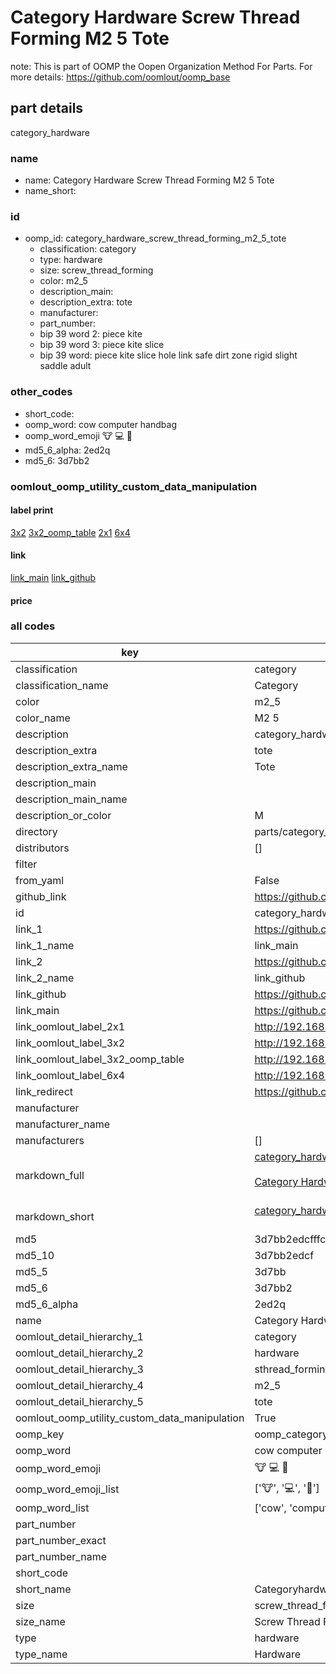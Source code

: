 # Category Hardware Screw Thread Forming M2 5 Tote  

note: This is part of OOMP the Oopen Organization Method For Parts. For more details: https://github.com/oomlout/oomp_base

##  part details
  



category_hardware



### name
* name: Category Hardware Screw Thread Forming M2 5 Tote
* name_short: 
### id
* oomp_id: category_hardware_screw_thread_forming_m2_5_tote
  * classification: category
  * type: hardware
  * size: screw_thread_forming
  * color: m2_5
  * description_main: 
  * description_extra: tote
  * manufacturer: 
  * part_number: 
  * bip 39 word 2: piece kite
  * bip 39 word 3: piece kite slice
  * bip 39 word: piece kite slice hole link safe dirt zone rigid slight saddle adult

### other_codes
* short_code: 
* oomp_word: cow computer handbag
* oomp_word_emoji :cow: :computer: :handbag:
* md5_6_alpha: 2ed2q
* md5_6: 3d7bb2






### oomlout_oomp_utility_custom_data_manipulation
#### label print
[3x2](http://192.168.1.245:1112/?label=oomp%202ed2q)
[3x2_oomp_table](http://192.168.1.108:1112/?label=oomp%202ed2q)
[2x1](http://192.168.1.242:1112/?label=oomp%202ed2q)
[6x4](http://192.168.1.55:1112/?label=oomp%202ed2q)    

#### link

[link_main](https://github.com/oomlout/oomlout_oomp_version_1_messy/tree/main/parts/category_hardware_screw_thread_forming_m2_5_tote) [link_github](https://github.com/oomlout/oomlout_oomp_version_1_messy/tree/main/parts/category_hardware_screw_thread_forming_m2_5_tote)                             

#### price







### all codes 
| key | value |  
| --- | --- |  
| classification | category |  
| classification_name | Category |  
| color | m2_5 |  
| color_name | M2 5 |  
| description | category_hardware |  
| description_extra | tote |  
| description_extra_name | Tote |  
| description_main |  |  
| description_main_name |  |  
| description_or_color | M  |  
| directory | parts/category_hardware_screw_thread_forming_m2_5_tote |  
| distributors | [] |  
| filter |  |  
| from_yaml | False |  
| github_link | https://github.com/oomlout/oomlout_oomp_part_src/tree/main/parts/category_hardware_screw_thread_forming_m2_5_tote |  
| id | category_hardware_screw_thread_forming_m2_5_tote |  
| link_1 | https://github.com/oomlout/oomlout_oomp_version_1_messy/tree/main/parts/category_hardware_screw_thread_forming_m2_5_tote |  
| link_1_name | link_main |  
| link_2 | https://github.com/oomlout/oomlout_oomp_version_1_messy/tree/main/parts/category_hardware_screw_thread_forming_m2_5_tote |  
| link_2_name | link_github |  
| link_github | https://github.com/oomlout/oomlout_oomp_version_1_messy/tree/main/parts/category_hardware_screw_thread_forming_m2_5_tote |  
| link_main | https://github.com/oomlout/oomlout_oomp_version_1_messy/tree/main/parts/category_hardware_screw_thread_forming_m2_5_tote |  
| link_oomlout_label_2x1 | http://192.168.1.242:1112/?label=oomp%202ed2q |  
| link_oomlout_label_3x2 | http://192.168.1.245:1112/?label=oomp%202ed2q |  
| link_oomlout_label_3x2_oomp_table | http://192.168.1.108:1112/?label=oomp%202ed2q |  
| link_oomlout_label_6x4 | http://192.168.1.55:1112/?label=oomp%202ed2q |  
| link_redirect | https://github.com/oomlout/oomlout_oomp_version_1_messy/tree/main/parts/category_hardware_screw_thread_forming_m2_5_tote |  
| manufacturer |  |  
| manufacturer_name |  |  
| manufacturers | [] |  
| markdown_full | [category_hardware_screw_thread_forming_m2_5_tote](none)<br>[](none)<br>[Category Hardware Screw Thread Forming M2 5 Tote](none)<br><br> |  
| markdown_short | [category_hardware_screw_thread_forming_m2_5_tote](none)<br><br> |  
| md5 | 3d7bb2edcfffc7d6f84106cb96decd23 |  
| md5_10 | 3d7bb2edcf |  
| md5_5 | 3d7bb |  
| md5_6 | 3d7bb2 |  
| md5_6_alpha | 2ed2q |  
| name | Category Hardware Screw Thread Forming M2 5 Tote |  
| oomlout_detail_hierarchy_1 | category |  
| oomlout_detail_hierarchy_2 | hardware |  
| oomlout_detail_hierarchy_3 | sthread_forming |  
| oomlout_detail_hierarchy_4 | m2_5 |  
| oomlout_detail_hierarchy_5 | tote |  
| oomlout_oomp_utility_custom_data_manipulation | True |  
| oomp_key | oomp_category_hardware_screw_thread_forming_m2_5_tote |  
| oomp_word | cow computer handbag |  
| oomp_word_emoji | :cow: :computer: :handbag: |  
| oomp_word_emoji_list | [':cow:', ':computer:', ':handbag:'] |  
| oomp_word_list | ['cow', 'computer', 'handbag'] |  
| part_number |  |  
| part_number_exact |  |  
| part_number_name |  |  
| short_code |  |  
| short_name | Categoryhardware |  
| size | screw_thread_forming |  
| size_name | Screw Thread Forming |  
| type | hardware |  
| type_name | Hardware |  
